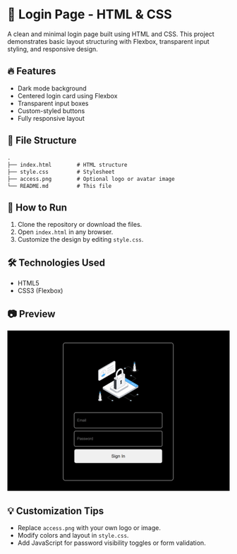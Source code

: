 # 🚪 Login Page - HTML & CSS

A clean and minimal login page built using HTML and CSS. This project demonstrates basic layout structuring with Flexbox, transparent input styling, and responsive design.

## 🔥 Features

- Dark mode background
- Centered login card using Flexbox
- Transparent input boxes
- Custom-styled buttons
- Fully responsive layout

## 📁 File Structure

```
.
├── index.html        # HTML structure
├── style.css         # Stylesheet
├── access.png        # Optional logo or avatar image
└── README.md         # This file
```

## 🧪 How to Run

1. Clone the repository or download the files.
2. Open `index.html` in any browser.
3. Customize the design by editing `style.css`.

## 🛠 Technologies Used

- HTML5
- CSS3 (Flexbox)

## 📷 Preview

![alt text](image.png)

## 💡 Customization Tips

- Replace `access.png` with your own logo or image.
- Modify colors and layout in `style.css`.
- Add JavaScript for password visibility toggles or form validation.
